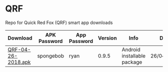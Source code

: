 # QRF
Repo for Quick Red Fox (QRF) smart app downloads

Download | APK Password | App Password | Version | Info | Date
--- | --- | --- | --- | --- | ---
[QRF-04-26-2018.apk](https://github.com/pcla-code/QRF/blob/main/QRF-04-26-2018.apk) | spongebob | ryan | 0.9.5 | Android installable package | 26/04/2018 
